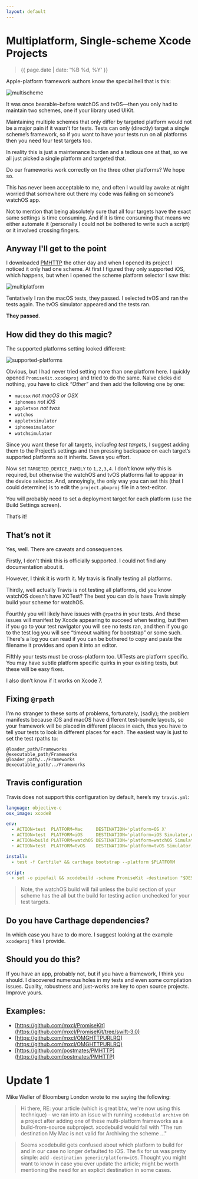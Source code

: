 ```yaml
---
layout: default
---
```


# Multiplatform, Single-scheme Xcode Projects

<blockquote>{{ page.date | date: '%B %d, %Y' }}</blockquote>

Apple-platform framework authors know the special hell that is this:

![multischeme]

It was once bearable–before watchOS and tvOS—then you only had to maintain two
schemes, one if your library used UIKit.

Maintaining multiple schemes that only differ by targeted platform would not be a major pain if it wasn't for tests. Tests can only (directly) target a single scheme’s framework, so if you want to have your tests run on all platforms then you need four test targets too.

In reality this is just a maintenance burden and a tedious one at that, so we all just picked a single platform and targeted that.

Do our frameworks work correctly on the three other platforms? We hope so.

This has never been acceptable to me, and often I would lay awake at night worried that somewhere out there my code was failing on someone’s watchOS app.

Not to mention that being absolutely sure that all four targets have the exact same settings is time consuming. And if it is time consuming that means we either automate it (personally I could not be bothered to write such a script) or it involved crossing fingers.

## Anyway I'll get to the point

I downloaded [PMHTTP] the other day and when I opened its project I noticed it only had one scheme. At first I figured they only supported iOS, which happens, but when I opened the scheme platform selector I saw this:

![multiplatform]

Tentatively I ran the macOS tests, they passed. I selected tvOS and ran the tests again. The tvOS simulator appeared and the tests ran.

**They passed**.

## How did they do this magic?

The supported platforms setting looked different:

![supported-platforms]

Obvious, but I had never tried setting more than one platform here. I quickly opened `PromiseKit.xcodeproj` and tried to do the same. Naive clicks did nothing, you have to click *“Other”* and then add the following one by one:

* `macosx` *not macOS or OSX*
* `iphoneos` *not iOS*
* `appletvos` *not tvos*
* `watchos`
* `appletvsimulator`
* `iphonesimulator`
* `watchsimulator`

Since you want these for all targets, *including test targets*, I suggest adding them to the Project’s settings and then pressing backspace on each target’s supported platforms so it
inherits. Saves you effort.

Now set `TARGETED_DEVICE_FAMILY` to `1,2,3,4`. I don’t know *why* this is required, but otherwise the watchOS and tvOS platforms fail to appear in the device selector. And, annoyingly, the only way you can set this (that I could determine) is to edit the `project.pbxproj` file in a text-editor.

You will probably need to set a deployment target for each platform (use the Build Settings screen).

That’s it!

## That’s not it

Yes, well. There are caveats and consequences.

Firstly, I don't think this is officially supported. I could not find any documentation about it.

However, I think it is worth it. My travis is finally testing all platforms.

Thirdly, well actually Travis is not testing all platforms, did you know watchOS
doesn't have XCTest? The best you can do is have Travis simply build your scheme for watchOS.

Fourthly you will likely have issues with `@rpath`s in your tests. And these issues will manifest by Xcode appearing to succeed when testing, but then if you go to your test navigator you will see no tests ran, and then if you go to the test log you will see “timeout waiting for bootstrap” or some such. There's a log you can read if you can be bothered to copy and paste the filename it provides and open it into an editor.

Fifthly your tests must be cross-platform too. UITests are platform specific. You may have subtle platform specific quirks in your existing tests, but these will be easy fixes.

I also don’t know if it works on Xcode 7.

## Fixing `@rpath`

I'm no stranger to these sorts of problems, fortunately, (sadly); the problem manifests because iOS and macOS have different test-bundle layouts, so your framework will be placed in different places in each, thus you have to tell your tests to look in different places for each. The easiest way is just to set the test rpaths to:

    @loader_path/Frameworks
    @executable_path/Frameworks
    @loader_path/../Frameworks
    @executable_path/../Frameworks

## Travis configuration

Travis does not support this configuration by default, here’s my `travis.yml`:

```yaml
language: objective-c
osx_image: xcode8

env:
  - ACTION=test  PLATFORM=Mac     DESTINATION='platform=OS X'
  - ACTION=test  PLATFORM=iOS     DESTINATION='platform=iOS Simulator,name=iPhone 6S'
  - ACTION=build PLATFORM=watchOS DESTINATION='platform=watchOS Simulator,name=Apple Watch - 38mm'
  - ACTION=test  PLATFORM=tvOS    DESTINATION='platform=tvOS Simulator,name=Apple TV 1080p'

install:
  - test -f Cartfile* && carthage bootstrap --platform $PLATFORM

script:
  - set -o pipefail && xcodebuild -scheme PromiseKit -destination "$DESTINATION" $ACTION | xcpretty
```

> Note, the watchOS build will fail unless the build section of your scheme has the all but the build for testing action unchecked for your test targets.

## Do you have Carthage dependencies?

In which case you have to do more. I suggest looking at the example `xcodeproj` files I provide.

## Should you do this?

If you have an app, probably not, but if you have a framework, I think you should. I discovered numerous holes in my tests and even some compilation issues. Quality, robustness and just-works are key to open source projects. Improve yours.

## Examples:

* [https://github.com/mxcl/PromiseKit](https://github.com/mxcl/PromiseKit/tree/swift-3.0)
* [https://github.com/mxcl/OMGHTTPURLRQ](https://github.com/mxcl/OMGHTTPURLRQ)
* [https://github.com/postmates/PMHTTP](https://github.com/postmates/PMHTTP)

# Update 1

Mike Weller of Bloomberg London wrote to me saying the following:

> Hi there, RE: your article (which is great btw, we're now using this technique) - we ran into an issue with running `xcodebuild archive` on a project after adding one of these multi-platform frameworks as a build-from-source subproject. xcodebuild would fail with "The run destination My Mac is not valid for Archiving the scheme ..."

> Seems xcodebuild gets confused about which platform to build for and in our case no longer defaulted to iOS. The fix for us was pretty simple: add `-destination generic/platform=iOS`. Thought you might want to know in case you ever update the article; might be worth mentioning the need for an explicit destination in some cases.


[multischeme]: ../../../../public/img/news/multischeme.png
[multiplatform]: ../../../../public/img/news/multiplatform.png
[supported-platforms]: ../../../../public/img/news/supported-platforms.png
[PMHTTP]: https://github.com/postmates/PMHTTP
